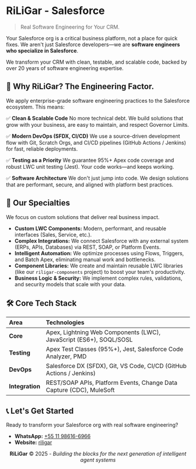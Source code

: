 # RiLiGar - Salesforce

> Real Software Engineering for Your CRM.

Your Salesforce org is a critical business platform, not a place for quick fixes. We aren't just Salesforce developers—we are **software engineers who specialize in Salesforce**.

We transform your CRM with clean, testable, and scalable code, backed by over 20 years of software engineering expertise.

## 🎯 Why RiLiGar? The Engineering Factor.

We apply enterprise-grade software engineering practices to the Salesforce ecosystem. This means:

✅ **Clean & Scalable Code**
No more technical debt. We build solutions that grow with your business, are easy to maintain, and respect Governor Limits.

✅ **Modern DevOps (SFDX, CI/CD)**
We use a source-driven development flow with Git, Scratch Orgs, and CI/CD pipelines (GitHub Actions / Jenkins) for fast, reliable deployments.

✅ **Testing as a Priority**
We guarantee 95%+ Apex code coverage and robust LWC unit testing (Jest). Your code works—and keeps working.

✅ **Software Architecture**
We don't just jump into code. We design solutions that are performant, secure, and aligned with platform best practices.

## 🚀 Our Specialties

We focus on custom solutions that deliver real business impact.

  * **Custom LWC Components:** Modern, performant, and reusable interfaces (Sales, Service, etc.).
  * **Complex Integrations:** We connect Salesforce with any external system (ERPs, APIs, Databases) via REST, SOAP, or Platform Events.
  * **Intelligent Automation:** We optimize processes using Flows, Triggers, and Batch Apex, eliminating manual work and bottlenecks.
  * **Component Libraries:** We create and maintain reusable LWC libraries (like our `riligar-components` project) to boost your team's productivity.
  * **Business Logic & Security:** We implement complex rules, validations, and security models that scale with your data.

## 🛠️ Core Tech Stack

| Area | Technologies |
| :--- | :--- |
| **Core** | Apex, Lightning Web Components (LWC), JavaScript (ES6+), SOQL/SOSL |
| **Testing** | Apex Test Classes (95%+), Jest, Salesforce Code Analyzer, PMD |
| **DevOps** | Salesforce DX (SFDX), Git, VS Code, CI/CD (GitHub Actions / Jenkins) |
| **Integration** | REST/SOAP APIs, Platform Events, Change Data Capture (CDC), MuleSoft |

## 📞 Let's Get Started

Ready to transform your Salesforce org with real software engineering?

  * **WhatsApp:** [+55 11 98616-6966](https://wa.me/5511986166966)
  * **Website:** [riligar](https://riligar.click)

<div align="center">
 
 **RiLiGar** © 2025 - <i>Building the blocks for the next generation of intelligent agent systems</i>
</div>
